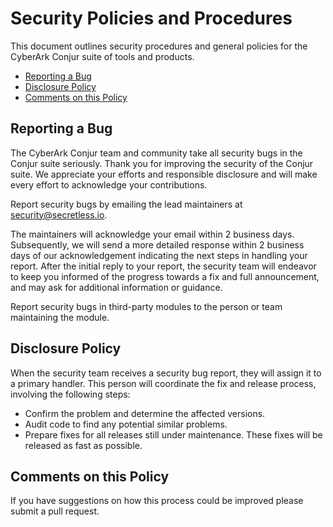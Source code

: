 # Security Policies and Procedures

This document outlines security procedures and general policies for the CyberArk Conjur
suite of tools and products.

  * [Reporting a Bug](#reporting-a-bug)
  * [Disclosure Policy](#disclosure-policy)
  * [Comments on this Policy](#comments-on-this-policy)

## Reporting a Bug

The CyberArk Conjur team and community take all security bugs in the Conjur suite seriously.
Thank you for improving the security of the Conjur suite. We appreciate your efforts and
responsible disclosure and will make every effort to acknowledge your
contributions.

Report security bugs by emailing the lead maintainers at security@secretless.io.

The maintainers will acknowledge your email within 2 business days. Subsequently, we will 
send a more detailed response within 2 business days of our acknowledgement indicating
the next steps in handling your report. After the initial reply to your report, the security
team will endeavor to keep you informed of the progress towards a fix and full
announcement, and may ask for additional information or guidance.

Report security bugs in third-party modules to the person or team maintaining
the module.

## Disclosure Policy

When the security team receives a security bug report, they will assign it to a
primary handler. This person will coordinate the fix and release process,
involving the following steps:

  * Confirm the problem and determine the affected versions.
  * Audit code to find any potential similar problems.
  * Prepare fixes for all releases still under maintenance. These fixes will be
    released as fast as possible.

## Comments on this Policy

If you have suggestions on how this process could be improved please submit a
pull request.
